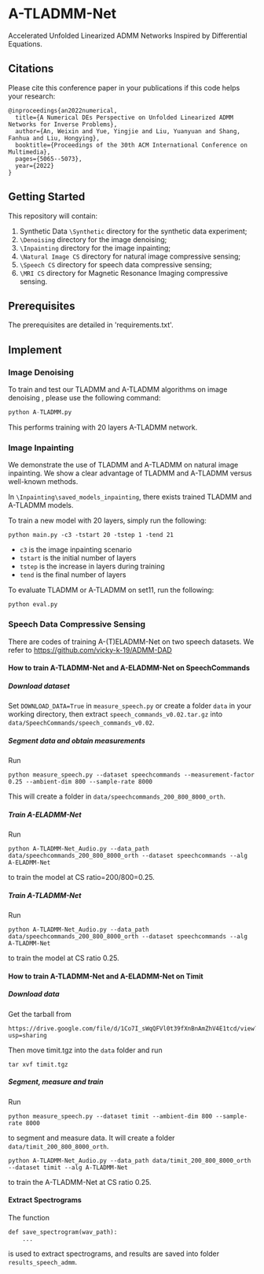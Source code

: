 # A-TLADMM-Net
Accelerated Unfolded Linearized ADMM Networks Inspired by Differential Equations.

## Citations
Please cite this conference paper in your publications if this code helps your research:

```
@inproceedings{an2022numerical,
  title={A Numerical DEs Perspective on Unfolded Linearized ADMM Networks for Inverse Problems},
  author={An, Weixin and Yue, Yingjie and Liu, Yuanyuan and Shang, Fanhua and Liu, Hongying},
  booktitle={Proceedings of the 30th ACM International Conference on Multimedia},
  pages={5065--5073},
  year={2022}
}
```

## Getting Started
This repository will contain:
1. Synthetic Data `\Synthetic` directory  for the synthetic data experiment;
1. `\Denoising` directory for the image denoising;
1. `\Inpainting` directory for the image inpainting;
1. `\Natural Image CS` directory  for natural image compressive sensing;
1. `\Speech CS` directory for speech data compressive sensing;
1. `\MRI CS` directory for Magnetic Resonance Imaging compressive sensing.

## Prerequisites

The prerequisites are detailed in 'requirements.txt'.

## Implement



### Image Denoising

To train and test our TLADMM and A-TLADMM algorithms on image denoising , please use the following command:

```python
python A-TLADMM.py
```

This performs training with 20 layers A-TLADMM network.



### Image Inpainting

We demonstrate the use of TLADMM and A-TLADMM on natural image inpainting. We show a clear advantage of TLADMM and A-TLADMM versus well-known methods.

In `\Inpainting\saved_models_inpainting`, there exists trained TLADMM and A-TLADMM models. 

To train a new model with 20 layers, simply run the following:

```
python main.py -c3 -tstart 20 -tstep 1 -tend 21
```

- `c3` is the image inpainting scenario
- `tstart` is the initial number of layers
- `tstep` is the increase in layers during training
- `tend` is the final number of layers

To evaluate TLADMM or A-TLADMM on set11, run the following:

```
python eval.py
```



### Speech Data Compressive Sensing

There are codes of training A-(T)ELADMM-Net on two speech datasets. We refer to https://github.com/vicky-k-19/ADMM-DAD

#### How to train A-TLADMM-Net and A-ELADMM-Net on SpeechCommands 

##### Download dataset

Set `DOWNLOAD_DATA=True` in `measure_speech.py` or create a folder `data` in your working directory, then extract `speech_commands_v0.02.tar.gz` into `data/SpeechCommands/speech_commands_v0.02`.

##### Segment data and obtain measurements

Run 

```
python measure_speech.py --dataset speechcommands --measurement-factor 0.25 --ambient-dim 800 --sample-rate 8000
```

This will create a folder in `data/speechcommands_200_800_8000_orth`.

##### Train A-ELADMM-Net

Run 

```
python A-TLADMM-Net_Audio.py --data_path data/speechcommands_200_800_8000_orth --dataset speechcommands --alg A-ELADMM-Net
```

to train the model at CS ratio=200/800=0.25.

##### Train A-TLADMM-Net

Run 

```
python A-TLADMM-Net_Audio.py --data_path data/speechcommands_200_800_8000_orth --dataset speechcommands --alg A-TLADMM-Net
```

to train the model at CS ratio 0.25.

#### How to train A-TLADMM-Net and A-ELADMM-Net on Timit

##### Download data

Get the tarball from 

```
https://drive.google.com/file/d/1Co7I_sWqQFVl0t39fXnBnAmZhV4E1tcd/view?usp=sharing
```

Then move timit.tgz into the `data` folder and run

```
tar xvf timit.tgz
```

##### Segment, measure and train


Run

```
python measure_speech.py --dataset timit --ambient-dim 800 --sample-rate 8000
```

to segment and measure data. It will create a folder `data/timit_200_800_8000_orth`.


```
python A-TLADMM-Net_Audio.py --data_path data/timit_200_800_8000_orth --dataset timit --alg A-TLADMM-Net
```

to train the A-TLADMM-Net at CS ratio 0.25.


#### Extract Spectrograms

The function

```
def save_spectrogram(wav_path):
	...
```

is used to extract spectrograms, and results are saved into folder `results_speech_admm`.



